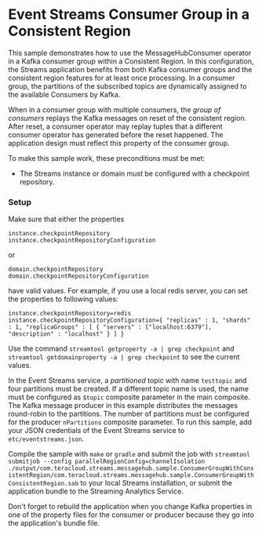 # Event Streams Consumer Group in a Consistent Region

This sample demonstrates how to use the MessageHubConsumer operator in a Kafka consumer group within a Consistent Region.
In this configuration, the Streams application benefits from both Kafka consumer groups and the consistent region
features for at least once processing.
In a consumer group, the partitions of the subscribed topics are dynamically assigned to the available Consumers by Kafka.

When in a consumer group with multiple consumers, the *group of consumers* replays the Kafka messages on reset of
the consistent region. After reset, a consumer operator may replay tuples that a different consumer operator has generated 
before the reset happened. The application design must reflect this property of the consumer group.

To make this sample work, these preconditions must be met:
* The Streams instance or domain must be configured with a checkpoint repository.


### Setup

Make sure that either the properties
```
instance.checkpointRepository
instance.checkpointRepositoryConfiguration
```
or
```
domain.checkpointRepository
domain.checkpointRepositoryConfiguration
```
have valid values. For example, if you use a local redis server, you can set the properties to following values:
```
instance.checkpointRepository=redis
instance.checkpointRepositoryConfiguration={ "replicas" : 1, "shards" : 1, "replicaGroups" : [ { "servers" : ["localhost:6379"], "description" : "localhost" } ] }
```
Use the command `streamtool getproperty -a | grep checkpoint` and `streamtool getdomainproperty -a | grep checkpoint` to see the current values.

In the Event Streams service, a *partitioned* topic with name `testtopic` and four partitions must be created. If a different topic name is used, the name 
must be configured as `$topic` composite parameter in the main composite. 
The Kafka message producer in this example distributes the messages round-robin to the partitions. The number of partitions must be configured for
the producer `nPartitions` composite parameter.
To run this sample, add your JSON credentials of the Event Streams service to `etc/eventstreams.json`.

Compile the sample with `make` or `gradle` and submit the job with 
`streamtool submitjob --config parallelRegionConfig=channelIsolation ./output/com.teracloud.streams.messagehub.sample.ConsumerGroupWithConsistentRegion/com.teracloud.streams.messagehub.sample.ConsumerGroupWithConsistentRegion.sab` 
to your local Streams installation, or submit the application bundle to the Streaming Analytics Service.

Don't forget to rebuild the application when you change Kafka properties in one of the property files for the consumer or producer because they go 
into the application's bundle file.
